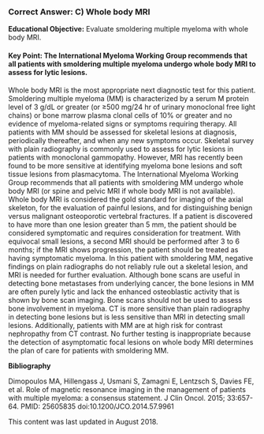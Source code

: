 
### Correct Answer: C) Whole body MRI 

**Educational Objective:** Evaluate smoldering multiple myeloma with whole body MRI.

#### **Key Point:** The International Myeloma Working Group recommends that all patients with smoldering multiple myeloma undergo whole body MRI to assess for lytic lesions.

Whole body MRI is the most appropriate next diagnostic test for this patient. Smoldering multiple myeloma (MM) is characterized by a serum M protein level of 3 g/dL or greater (or ≥500 mg/24 hr of urinary monoclonal free light chains) or bone marrow plasma clonal cells of 10% or greater and no evidence of myeloma-related signs or symptoms requiring therapy. All patients with MM should be assessed for skeletal lesions at diagnosis, periodically thereafter, and when any new symptoms occur. Skeletal survey with plain radiography is commonly used to assess for lytic lesions in patients with monoclonal gammopathy. However, MRI has recently been found to be more sensitive at identifying myeloma bone lesions and soft tissue lesions from plasmacytoma. The International Myeloma Working Group recommends that all patients with smoldering MM undergo whole body MRI (or spine and pelvic MRI if whole body MRI is not available). Whole body MRI is considered the gold standard for imaging of the axial skeleton, for the evaluation of painful lesions, and for distinguishing benign versus malignant osteoporotic vertebral fractures. If a patient is discovered to have more than one lesion greater than 5 mm, the patient should be considered symptomatic and requires consideration for treatment. With equivocal small lesions, a second MRI should be performed after 3 to 6 months; if the MRI shows progression, the patient should be treated as having symptomatic myeloma. In this patient with smoldering MM, negative findings on plain radiographs do not reliably rule out a skeletal lesion, and MRI is needed for further evaluation.
Although bone scans are useful in detecting bone metastases from underlying cancer, the bone lesions in MM are often purely lytic and lack the enhanced osteoblastic activity that is shown by bone scan imaging. Bone scans should not be used to assess bone involvement in myeloma.
CT is more sensitive than plain radiography in detecting bone lesions but is less sensitive than MRI in detecting small lesions. Additionally, patients with MM are at high risk for contrast nephropathy from CT contrast.
No further testing is inappropriate because the detection of asymptomatic focal lesions on whole body MRI determines the plan of care for patients with smoldering MM.

**Bibliography**

Dimopoulos MA, Hillengass J, Usmani S, Zamagni E, Lentzsch S, Davies FE, et al. Role of magnetic resonance imaging in the management of patients with multiple myeloma: a consensus statement. J Clin Oncol. 2015; 33:657-64. PMID: 25605835 doi:10.1200/JCO.2014.57.9961

This content was last updated in August 2018.